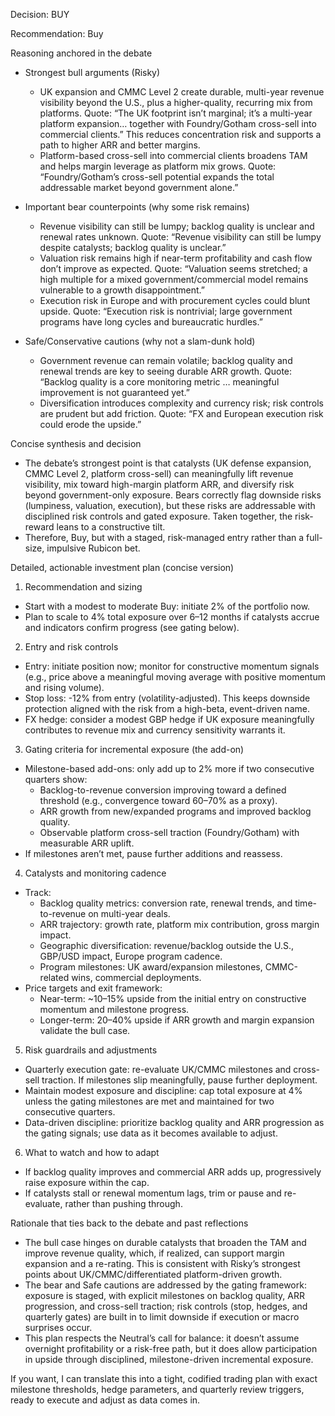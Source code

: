 Decision: BUY

Recommendation: Buy

Reasoning anchored in the debate

- Strongest bull arguments (Risky)
  - UK expansion and CMMC Level 2 create durable, multi-year revenue visibility beyond the U.S., plus a higher-quality, recurring mix from platforms. Quote: “The UK footprint isn’t marginal; it’s a multi-year platform expansion… together with Foundry/Gotham cross-sell into commercial clients.” This reduces concentration risk and supports a path to higher ARR and better margins.
  - Platform-based cross-sell into commercial clients broadens TAM and helps margin leverage as platform mix grows. Quote: “Foundry/Gotham’s cross-sell potential expands the total addressable market beyond government alone.”

- Important bear counterpoints (why some risk remains)
  - Revenue visibility can still be lumpy; backlog quality is unclear and renewal rates unknown. Quote: “Revenue visibility can still be lumpy despite catalysts; backlog quality is unclear.”
  - Valuation risk remains high if near-term profitability and cash flow don’t improve as expected. Quote: “Valuation seems stretched; a high multiple for a mixed government/commercial model remains vulnerable to a growth disappointment.”
  - Execution risk in Europe and with procurement cycles could blunt upside. Quote: “Execution risk is nontrivial; large government programs have long cycles and bureaucratic hurdles.”

- Safe/Conservative cautions (why not a slam-dunk hold)
  - Government revenue can remain volatile; backlog quality and renewal trends are key to seeing durable ARR growth. Quote: “Backlog quality is a core monitoring metric … meaningful improvement is not guaranteed yet.”
  - Diversification introduces complexity and currency risk; risk controls are prudent but add friction. Quote: “FX and European execution risk could erode the upside.”

Concise synthesis and decision
- The debate’s strongest point is that catalysts (UK defense expansion, CMMC Level 2, platform cross-sell) can meaningfully lift revenue visibility, mix toward high-margin platform ARR, and diversify risk beyond government-only exposure. Bears correctly flag downside risks (lumpiness, valuation, execution), but these risks are addressable with disciplined risk controls and gated exposure. Taken together, the risk-reward leans to a constructive tilt.
- Therefore, Buy, but with a staged, risk-managed entry rather than a full-size, impulsive Rubicon bet.

Detailed, actionable investment plan (concise version)

1) Recommendation and sizing
- Start with a modest to moderate Buy: initiate 2% of the portfolio now.
- Plan to scale to 4% total exposure over 6–12 months if catalysts accrue and indicators confirm progress (see gating below).

2) Entry and risk controls
- Entry: initiate position now; monitor for constructive momentum signals (e.g., price above a meaningful moving average with positive momentum and rising volume).
- Stop loss: -12% from entry (volatility-adjusted). This keeps downside protection aligned with the risk from a high-beta, event-driven name.
- FX hedge: consider a modest GBP hedge if UK exposure meaningfully contributes to revenue mix and currency sensitivity warrants it.

3) Gating criteria for incremental exposure (the add-on)
- Milestone-based add-ons: only add up to 2% more if two consecutive quarters show:
  - Backlog-to-revenue conversion improving toward a defined threshold (e.g., convergence toward 60–70% as a proxy).
  - ARR growth from new/expanded programs and improved backlog quality.
  - Observable platform cross-sell traction (Foundry/Gotham) with measurable ARR uplift.
- If milestones aren’t met, pause further additions and reassess.

4) Catalysts and monitoring cadence
- Track:
  - Backlog quality metrics: conversion rate, renewal trends, and time-to-revenue on multi-year deals.
  - ARR trajectory: growth rate, platform mix contribution, gross margin impact.
  - Geographic diversification: revenue/backlog outside the U.S., GBP/USD impact, Europe program cadence.
  - Program milestones: UK award/expansion milestones, CMMC-related wins, commercial deployments.
- Price targets and exit framework:
  - Near-term: ~10–15% upside from the initial entry on constructive momentum and milestone progress.
  - Longer-term: 20–40% upside if ARR growth and margin expansion validate the bull case.

5) Risk guardrails and adjustments
- Quarterly execution gate: re-evaluate UK/CMMC milestones and cross-sell traction. If milestones slip meaningfully, pause further deployment.
- Maintain modest exposure and discipline: cap total exposure at 4% unless the gating milestones are met and maintained for two consecutive quarters.
- Data-driven discipline: prioritize backlog quality and ARR progression as the gating signals; use data as it becomes available to adjust.

6) What to watch and how to adapt
- If backlog quality improves and commercial ARR adds up, progressively raise exposure within the cap.
- If catalysts stall or renewal momentum lags, trim or pause and re-evaluate, rather than pushing through.

Rationale that ties back to the debate and past reflections

- The bull case hinges on durable catalysts that broaden the TAM and improve revenue quality, which, if realized, can support margin expansion and a re-rating. This is consistent with Risky’s strongest points about UK/CMMC/differentiated platform-driven growth.
- The bear and Safe cautions are addressed by the gating framework: exposure is staged, with explicit milestones on backlog quality, ARR progression, and cross-sell traction; risk controls (stop, hedges, and quarterly gates) are built in to limit downside if execution or macro surprises occur.
- This plan respects the Neutral’s call for balance: it doesn’t assume overnight profitability or a risk-free path, but it does allow participation in upside through disciplined, milestone-driven incremental exposure.

If you want, I can translate this into a tight, codified trading plan with exact milestone thresholds, hedge parameters, and quarterly review triggers, ready to execute and adjust as data comes in.